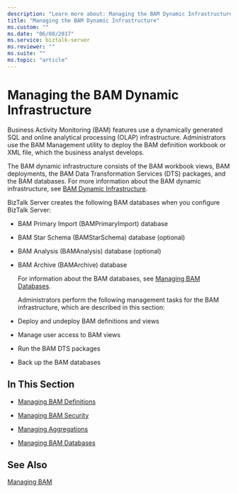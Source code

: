 ```yaml
---
description: "Learn more about: Managing the BAM Dynamic Infrastructure"
title: "Managing the BAM Dynamic Infrastructure"
ms.custom: ""
ms.date: "06/08/2017"
ms.service: biztalk-server
ms.reviewer: ""
ms.suite: ""
ms.topic: "article"
---
```

# Managing the BAM Dynamic Infrastructure
Business Activity Monitoring (BAM) features use a dynamically generated SQL and online analytical processing (OLAP) infrastructure. Administrators use the BAM Management utility to deploy the BAM definition workbook or XML file, which the business analyst develops.  
  
 The BAM dynamic infrastructure consists of the BAM workbook views, BAM deployments, the BAM Data Transformation Services (DTS) packages, and the BAM databases. For more information about the BAM dynamic infrastructure, see [BAM Dynamic Infrastructure](../core/bam-dynamic-infrastructure.md).  
  
 BizTalk Server creates the following BAM databases when you configure BizTalk Server:  
  
- BAM Primary Import (BAMPrimaryImport) database  
  
- BAM Star Schema (BAMStarSchema) database (optional)  
  
- BAM Analysis (BAMAnalysis) database (optional)  
  
- BAM Archive (BAMArchive) database  
  
  For information about the BAM databases, see [Managing BAM Databases](../core/managing-bam-databases.md).  
  
  Administrators perform the following management tasks for the BAM infrastructure, which are described in this section:  
  
- Deploy and undeploy BAM definitions and views  
  
- Manage user access to BAM views  
  
- Run the BAM DTS packages  
  
- Back up the BAM databases  
  
## In This Section  
  
-   [Managing BAM Definitions](../core/managing-bam-definitions.md)
  
-   [Managing BAM Security](../core/managing-bam-security.md)  
  
-   [Managing Aggregations](../core/managing-aggregations.md) 
  
-   [Managing BAM Databases](../core/managing-bam-databases.md)
  
## See Also  
 [Managing BAM](../core/managing-bam.md)
